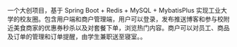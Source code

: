 一个大创项目，基于 Spring Boot + Redis + MySQL + MybatisPlus 实现工业大学的校友圈。包含用户端和商户管理端，用户可以登录，发布推送博客和参与校附近美食商家的优惠券秒杀以及对套餐下单，浏览热门内容。商户可以对员工、商品及订单的管理和订单提醒，由学生兼职送至寝室。。

